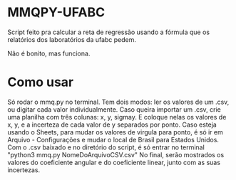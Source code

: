 # MMQPY-UFABC

Script feito pra calcular a reta de regressão usando a fórmula que os relatórios dos laboratórios da ufabc pedem.

Não é bonito, mas funciona.

# Como usar

Só rodar o mmq.py no terminal. Tem dois modos: ler os valores de um .csv, ou digitar cada valor individualmente.
Caso queira importar um .csv, crie uma planilha com três colunas: x, y, sigmay. E coloque nelas os valores de x, y, e a incerteza de cada valor de y separados por ponto. Caso esteja usando o Sheets, para mudar os valores de virgula para ponto, é só ir em Arquivo - Configurações e mudar o local de Brasil para Estados Unidos.
Com o .csv baixado e no diretório do script, é só entrar no terminal "python3 mmq.py NomeDoArquivoCSV.csv"
No final, serão mostrados os valores do coeficiente angular e do coeficiente linear, junto com as suas incertezas.
